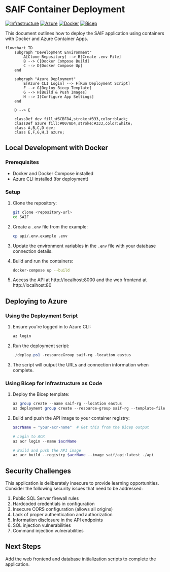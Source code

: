 # SAIF Container Deployment

[![Infrastructure](https://img.shields.io/badge/Infrastructure-as%20Code-blue)](https://learn.microsoft.com/en-us/devops/deliver/what-is-infrastructure-as-code)
[![Azure](https://img.shields.io/badge/Azure-Container%20Apps-0078D4?logo=microsoft-azure&logoColor=white)](https://azure.microsoft.com/en-us/products/container-apps/)
[![Docker](https://img.shields.io/badge/Docker-Compose-2496ED?logo=docker&logoColor=white)](https://docs.docker.com/compose/)
[![Bicep](https://img.shields.io/badge/Bicep-Templates-black)](https://learn.microsoft.com/en-us/azure/azure-resource-manager/bicep/overview)

This document outlines how to deploy the SAIF application using containers with Docker and Azure Container Apps.

```mermaid
flowchart TD
    subgraph "Development Environment"
        A[Clone Repository] --> B[Create .env File]
        B --> C[Docker Compose Build]
        C --> D[Docker Compose Up]
    end
    
    subgraph "Azure Deployment"
        E[Azure CLI Login] --> F[Run Deployment Script]
        F --> G[Deploy Bicep Template]
        G --> H[Build & Push Images]
        H --> I[Configure App Settings]
    end
    
    D --> E
    
    classDef dev fill:#6CBF84,stroke:#333,color:black;
    classDef azure fill:#0078D4,stroke:#333,color:white;
    class A,B,C,D dev;
    class E,F,G,H,I azure;
```

## Local Development with Docker

### Prerequisites
- Docker and Docker Compose installed
- Azure CLI installed (for deployment)

### Setup

1. Clone the repository:
   ```bash
   git clone <repository-url>
   cd SAIF
   ```

2. Create a `.env` file from the example:
   ```bash
   cp api/.env.example .env
   ```

3. Update the environment variables in the `.env` file with your database connection details.

4. Build and run the containers:
   ```bash
   docker-compose up --build
   ```

5. Access the API at http://localhost:8000 and the web frontend at http://localhost:80

## Deploying to Azure

### Using the Deployment Script

1. Ensure you're logged in to Azure CLI:
   ```powershell
   az login
   ```

2. Run the deployment script:
   ```powershell
   ./deploy.ps1 -resourceGroup saif-rg -location eastus
   ```

3. The script will output the URLs and connection information when complete.

### Using Bicep for Infrastructure as Code

1. Deploy the Bicep template:
   ```powershell
   az group create --name saif-rg --location eastus
   az deployment group create --resource-group saif-rg --template-file infra/main.bicep
   ```

2. Build and push the API image to your container registry:
   ```powershell
   $acrName = "your-acr-name"  # Get this from the Bicep output
   
   # Login to ACR
   az acr login --name $acrName
   
   # Build and push the API image
   az acr build --registry $acrName --image saif/api:latest ./api
   ```

## Security Challenges

This application is deliberately insecure to provide learning opportunities. Consider the following security issues that need to be addressed:

1. Public SQL Server firewall rules
2. Hardcoded credentials in configuration
3. Insecure CORS configuration (allows all origins)
4. Lack of proper authentication and authorization
5. Information disclosure in the API endpoints
6. SQL injection vulnerabilities
7. Command injection vulnerabilities

## Next Steps

Add the web frontend and database initialization scripts to complete the application.
